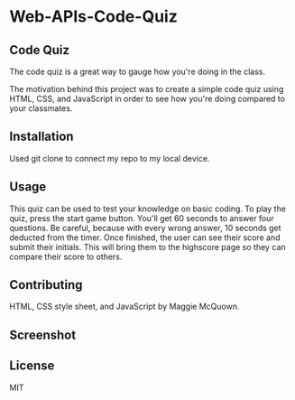 # Web-APIs-Code-Quiz

## Code Quiz

The code quiz is a great way to gauge how you're doing in the class. 

The motivation behind this project was to create a simple code quiz using HTML, CSS, and JavaScript in order to see how you're doing compared to your classmates. 

## Installation 

Used git clone to connect my repo to my local device.

## Usage

This quiz can be used to test your knowledge on basic coding. To play the quiz, press the start game button. You'll get 60 seconds to answer four questions. Be careful, because with every wrong answer, 10 seconds get deducted from the timer. Once finished, the user can see their score and submit their initials. This will bring them to the highscore page so they can compare their score to others. 

## Contributing

HTML, CSS style sheet, and JavaScript by Maggie McQuown.

## Screenshot

## License 

MIT